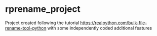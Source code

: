 # rprename_project
Project created following the tutorial https://realpython.com/bulk-file-rename-tool-python with some independently coded additional features
